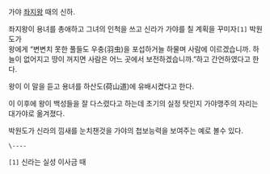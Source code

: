 가야 [좌지왕](%EC%A2%8C%EC%A7%80%EC%99%95.md) 때의 신하.

좌지왕이 용녀를 총애하고 그녀의 인척을 쓰고 신라가 가야를 칠 계획을 꾸미자`[1]` 박원도가  
왕에게 “변변치 못한 풀들도 우충(羽虫)을 포섭하거늘 하물며 사람에 이르겠습니까. 하늘이 없어지고 땅이 꺼지면 사람은 어느 곳에서
보전하겠습니까.”하고 간언하였다고 한다.

왕이 이 말을 듣고 용녀를 하산도(荷山道)에 유배시켰다고 한다.  

이 이후에 왕이 백성들을 잘 다스렸다고 하는데 초기의 실정 탓인지 가야맹주의 자리는 대가야로 옮겨졌다.  

박원도가 신라의 낌새를 눈치챈것을 가야의 첩보능력을 보여주는 예로 볼수 있다.  

`\----`

`[1]` 신라는 실성 이사금 때


